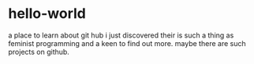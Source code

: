 # hello-world
a place to learn about git hub
i just discovered their is such a thing as feminist programming and a keen to find out more. 
maybe there are such projects on github.
